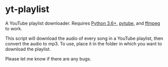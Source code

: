 # yt-playlist
A YouTube playlist downloader. Requires [Python 3.6+](https://www.python.org/downloads/), [pytube](https://github.com/nficano/pytube), and [ffmpeg](https://www.ffmpeg.org/) to work.

This script will download the audio of every song in a YouTube playlist, then convert the audio to mp3. To use, place it in the folder in which you want to download the playlist.

Please let me know if there are any bugs.
